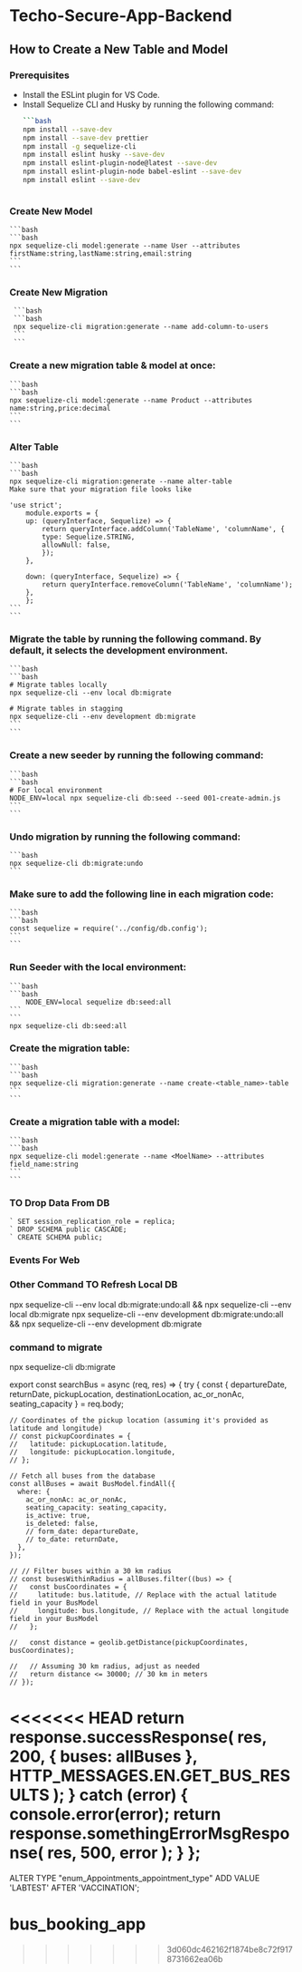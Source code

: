 # Techo-Secure-App-Backend

## How to Create a New Table and Model

### Prerequisites
- Install the ESLint plugin for VS Code.
- Install Sequelize CLI and Husky by running the following command:
  ```bash
  ```bash
  npm install --save-dev
  npm install --save-dev prettier
  npm install -g sequelize-cli
  npm install eslint husky --save-dev
  npm install eslint-plugin-node@latest --save-dev
  npm install eslint-plugin-node babel-eslint --save-dev
  npm install eslint --save-dev
  ```
  ```

### Create New Model

    ```bash
    ```bash
    npx sequelize-cli model:generate --name User --attributes firstName:string,lastName:string,email:string
    ```
    ```

### Create New Migration
     ```bash
     ```bash
     npx sequelize-cli migration:generate --name add-column-to-users
     ```
     ```


### Create a new migration table & model at once:
    ```bash
    ```bash
    npx sequelize-cli model:generate --name Product --attributes name:string,price:decimal
    ```
    ```

### Alter Table
    ```bash
    ```bash
    npx sequelize-cli migration:generate --name alter-table
    Make sure that your migration file looks like

    'use strict';
        module.exports = {
        up: (queryInterface, Sequelize) => {
            return queryInterface.addColumn('TableName', 'columnName', {
            type: Sequelize.STRING,
            allowNull: false,
            });
        },

        down: (queryInterface, Sequelize) => {
            return queryInterface.removeColumn('TableName', 'columnName');
        },
        };
    ```
    ```

### Migrate the table by running the following command. By default, it selects the development environment.
    ```bash
    ```bash
    # Migrate tables locally
    npx sequelize-cli --env local db:migrate

    # Migrate tables in stagging
    npx sequelize-cli --env development db:migrate
    ```
    ```

### Create a new seeder by running the following command:

    ```bash
    ```bash
    # For local environment
    NODE_ENV=local npx sequelize-cli db:seed --seed 001-create-admin.js
    ```
    ```

### Undo migration by running the following command:

    ```bash
    npx sequelize-cli db:migrate:undo
    ```

### Make sure to add the following line in each migration code:

    ```bash
    ```bash
    const sequelize = require('../config/db.config');
    ```
    ```
### Run Seeder with the local environment:

    ```bash
    ```bash
        NODE_ENV=local sequelize db:seed:all
    ```
    ```
    npx sequelize-cli db:seed:all

### Create the  migration table:

    ```bash
    ```bash
    npx sequelize-cli migration:generate --name create-<table_name>-table
    ```
    ```
### Create a migration table with a model:

    ```bash
    ```bash
    npx sequelize-cli model:generate --name <MoelName> --attributes field_name:string
    ```
    ```

### TO Drop Data From DB
    ` SET session_replication_role = replica;
    ` DROP SCHEMA public CASCADE;
    ` CREATE SCHEMA public;

### Events For Web



### Other Command TO Refresh Local DB
npx sequelize-cli --env local db:migrate:undo:all && npx sequelize-cli --env local db:migrate
npx sequelize-cli --env development db:migrate:undo:all && npx sequelize-cli --env development db:migrate

### command to migrate
npx sequelize-cli db:migrate



export const searchBus = async (req, res) => {
  try {
    const { departureDate, returnDate, pickupLocation, destinationLocation, ac_or_nonAc, seating_capacity } = req.body;

    // Coordinates of the pickup location (assuming it's provided as latitude and longitude)
    // const pickupCoordinates = {
    //   latitude: pickupLocation.latitude,
    //   longitude: pickupLocation.longitude,
    // };

    // Fetch all buses from the database
    const allBuses = await BusModel.findAll({
      where: {
        ac_or_nonAc: ac_or_nonAc,
        seating_capacity: seating_capacity,
        is_active: true,
        is_deleted: false,
        // form_date: departureDate,
        // to_date: returnDate,
      },
    });

    // // Filter buses within a 30 km radius
    // const busesWithinRadius = allBuses.filter((bus) => {
    //   const busCoordinates = {
    //     latitude: bus.latitude, // Replace with the actual latitude field in your BusModel
    //     longitude: bus.longitude, // Replace with the actual longitude field in your BusModel
    //   };

    //   const distance = geolib.getDistance(pickupCoordinates, busCoordinates);

    //   // Assuming 30 km radius, adjust as needed
    //   return distance <= 30000; // 30 km in meters
    // });

<<<<<<< HEAD
    return response.successResponse(
      res,
      200,
      { buses: allBuses },
      HTTP_MESSAGES.EN.GET_BUS_RESULTS
    );
  } catch (error) {
    console.error(error);
    return response.somethingErrorMsgResponse(
      res,
      500,
      error
    );
  }
};
=======

ALTER TYPE "enum_Appointments_appointment_type" ADD VALUE 'LABTEST' AFTER 'VACCINATION';
# bus_booking_app
>>>>>>> 3d060dc462162f1874be8c72f9178731662ea06b

